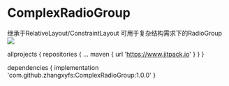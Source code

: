 # ComplexRadioGroup 
继承于RelativeLayout/ConstraintLayout 可用于复杂结构需求下的RadioGroup
[![](https://www.jitpack.io/v/zhangxyfs/ComplexRadioGroup.svg)](https://www.jitpack.io/#zhangxyfs/ComplexRadioGroup)


allprojects {
	repositories {
		...
		maven { url 'https://www.jitpack.io' }
	}
}

dependencies {
        implementation 'com.github.zhangxyfs:ComplexRadioGroup:1.0.0'
}
